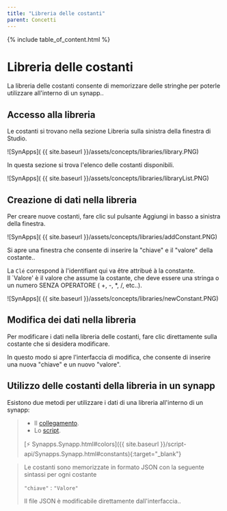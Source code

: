 ```yaml
---
title: "Libreria delle costanti"
parent: Concetti
---
```


{% include table_of_content.html %}

# Libreria delle costanti

La libreria delle costanti consente di memorizzare delle stringhe per poterle utilizzare all'interno di un synapp..

## Accesso alla libreria

Le costanti si trovano nella sezione Libreria sulla sinistra della finestra di Studio.

![SynApps]( {{ site.baseurl }}/assets/concepts/libraries/library.PNG)

In questa sezione si trova l'elenco delle costanti disponibili.

![SynApps]( {{ site.baseurl }}/assets/concepts/libraries/libraryList.PNG)


## Creazione di dati nella libreria

Per creare nuove costanti, fare clic sul pulsante Aggiungi in basso a sinistra della finestra.

![SynApps]( {{ site.baseurl }}/assets/concepts/libraries/addConstant.PNG)

Si apre una finestra che consente di inserire la "chiave" e il "valore" della costante..

La `Clé` correspond à l'identifiant qui va être attribué à la constante.
<br>
Il `Valore' è il valore che assume la costante, che deve essere una stringa o un numero SENZA OPERATORE ( +, -, *, /, etc..).

![SynApps]( {{ site.baseurl }}/assets/concepts/libraries/newConstant.PNG)

## Modifica dei dati nella libreria

Per modificare i dati nella libreria delle costanti, fare clic direttamente sulla costante che si desidera modificare.

In questo modo si apre l'interfaccia di modifica, che consente di inserire una nuova "chiave" e un nuovo "valore".


## Utilizzo delle costanti della libreria in un synapp

Esistono due metodi per utilizzare i dati di una libreria all'interno di un synapp:

>- Il [collegamento](binding.md).
>- Lo [script](scripts/index.md).
>
>[⚡ Synapps.Synapp.html#colors]({{ site.baseurl }}/script-api/Synapps.Synapp.html#constants){:target="_blank"}


>Le costanti sono memorizzate in formato JSON con la seguente sintassi per ogni costante 
>
>`"chiave"` : `"Valore"`
>
> Il file JSON è modificabile direttamente dall'interfaccia..
